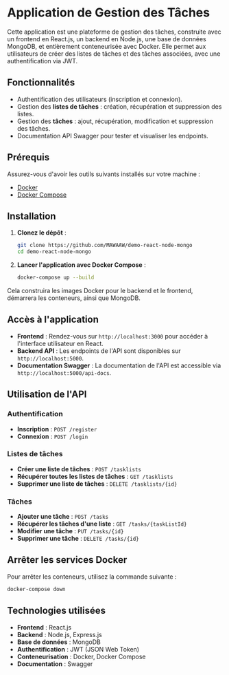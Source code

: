 # Application de Gestion des Tâches

Cette application est une plateforme de gestion des tâches, construite avec un frontend en React.js, un backend en Node.js, une base de données MongoDB, et entièrement conteneurisée avec Docker. Elle permet aux utilisateurs de créer des listes de tâches et des tâches associées, avec une authentification via JWT.

## Fonctionnalités

- Authentification des utilisateurs (inscription et connexion).
- Gestion des **listes de tâches** : création, récupération et suppression des listes.
- Gestion des **tâches** : ajout, récupération, modification et suppression des tâches.
- Documentation API Swagger pour tester et visualiser les endpoints.

## Prérequis

Assurez-vous d'avoir les outils suivants installés sur votre machine :

- [Docker](https://www.docker.com/get-started)
- [Docker Compose](https://docs.docker.com/compose/install/)

## Installation

1. **Clonez le dépôt** :

   ```bash
   git clone https://github.com/MAWAAW/demo-react-node-mongo
   cd demo-react-node-mongo
   ```

2. **Lancer l'application avec Docker Compose** :

   ```bash
   docker-compose up --build
   ```

Cela construira les images Docker pour le backend et le frontend, démarrera les conteneurs, ainsi que MongoDB.

## Accès à l'application

- **Frontend** : Rendez-vous sur `http://localhost:3000` pour accéder à l'interface utilisateur en React.
- **Backend API** : Les endpoints de l'API sont disponibles sur `http://localhost:5000`.
- **Documentation Swagger** : La documentation de l'API est accessible via `http://localhost:5000/api-docs`.

## Utilisation de l'API

### Authentification

- **Inscription** : `POST /register`
- **Connexion** : `POST /login`

### Listes de tâches

- **Créer une liste de tâches** : `POST /tasklists`
- **Récupérer toutes les listes de tâches** : `GET /tasklists`
- **Supprimer une liste de tâches** : `DELETE /tasklists/{id}`

### Tâches

- **Ajouter une tâche** : `POST /tasks`
- **Récupérer les tâches d'une liste** : `GET /tasks/{taskListId}`
- **Modifier une tâche** : `PUT /tasks/{id}`
- **Supprimer une tâche** : `DELETE /tasks/{id}`

## Arrêter les services Docker

Pour arrêter les conteneurs, utilisez la commande suivante :

  ```bash
  docker-compose down
  ```

## Technologies utilisées

- **Frontend** : React.js
- **Backend** : Node.js, Express.js
- **Base de données** : MongoDB
- **Authentification** : JWT (JSON Web Token)
- **Conteneurisation** : Docker, Docker Compose
- **Documentation** : Swagger
